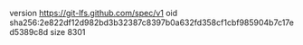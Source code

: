 version https://git-lfs.github.com/spec/v1
oid sha256:2e822df12d982bd3b32387c8397b0a632fd358cf1cbf985904b7c17ed5389c8d
size 8301

